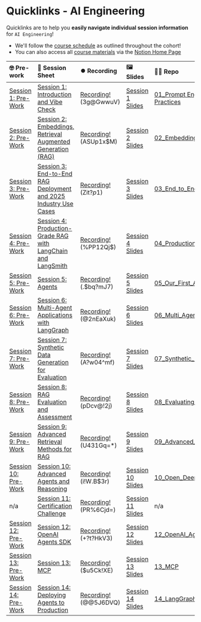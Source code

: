 # Quicklinks - AI Engineering

Quicklinks are to help you **easily navigate individual session information** for `AI Engineering`!  

- We'll follow the [course schedule]() as outlined throughout the cohort!
- You can also access all [course materials]() via the [Notion Home Page]()


| 🤓 Pre-work | 📰 Session Sheet | ⏺️ Recording  | 🖼️ Slides     | 👨‍💻 Repo     | 📝 Homework      | 📁 Feedback       |
|:-----------------|:-----------------|:-----------------|:-----------------|:-----------------|:-----------------|:-----------------|
| [Session 1: Pre-Work](https://www.notion.so/Session-1-Introduction-and-Vibe-Check-21bcd547af3d81aebd60f89f88f91b9a?source=copy_link#21bcd547af3d80d3b377ec328a373dc5)| [Session 1: Introduction and Vibe Check](https://www.notion.so/Session-1-Introduction-and-Vibe-Check-21bcd547af3d81aebd60f89f88f91b9a) | [Recording!](https://us02web.zoom.us/rec/share/4BOC1W87D6gFQv0uMFDM2MHsOtJOcSndzbSL3nkYyyxHdYTMj93QlPM2cN3W-g.CcfKroQJZlT_aA93)  (3g@GwwuV) | [Session 1 Slides](https://www.canva.com/design/DAGrSuiRyPE/UVmiR9oJt8HQ82GnPDVImQ/view?utm_content=DAGrSuiRyPE&utm_campaign=designshare&utm_medium=link2&utm_source=uniquelinks&utlId=h23d86b75a0) | [01_Prompt Engineering and Prototyping Best Practices](https://github.com/AI-Maker-Space/AIE7/tree/main/01_Prompt%20Engineering%20and%20Prototyping%20Best%20Practices) | [Session 1 Assignment: Vibe Check](https://forms.gle/kXM9Zrrej1wUQjki9) | [AIE7 Feedback 6/24](https://forms.gle/Z3hWK5dQsnYqPzAGA)
| [Session 2: Pre-Work](https://www.notion.so/Session-2-Embeddings-Retrieval-Augmented-Generation-RAG-21dcd547af3d804f8e6af2f18de502e6?source=copy_link#21dcd547af3d80669f17d9dcc363199b)| [Session 2: Embeddings, Retrieval Augmented Generation (RAG)](https://www.notion.so/Session-2-Embeddings-Retrieval-Augmented-Generation-RAG-21dcd547af3d804f8e6af2f18de502e6) | [Recording!](https://us02web.zoom.us/rec/share/pcdBJn426C4d-UOyPg6qLN9E7Wd1ZRMljOzjpbmQN26RDr7MQVXjRUVZ7AwzrZFi.szdhaUSvzXz2Q3bX)  (ASUp1x$M) | [Session 2 Slides](https://www.canva.com/design/DAGrSqNpTZ0/xBxCsu2-pKZ6o2RrpLJhOw/view?utm_content=DAGrSqNpTZ0&utm_campaign=designshare&utm_medium=link2&utm_source=uniquelinks&utlId=h8e56a1aacd) | [02_Embeddings_and_RAG](https://github.com/AI-Maker-Space/AIE7/tree/main/02_Embeddings_and_RAG) | [Session 2 Assignment: Embeddings and RAG](https://forms.gle/s3KxEdVL1odqAwCU9) | [AIE7 Feedback 6/26](https://forms.gle/8WW8kXFHM4xb4UHE8)
| [Session 3: Pre-Work](https://www.notion.so/Session-3-End-to-End-RAG-Deployment-and-2025-Industry-Use-Cases-21dcd547af3d80d99c31e72c6d8921d6?source=copy_link#222cd547af3d8051ab26f94689f4d23d)| [Session 3: End-to-End RAG Deployment and 2025 Industry Use Cases](https://www.notion.so/Session-3-End-to-End-RAG-Deployment-and-2025-Industry-Use-Cases-21dcd547af3d80d99c31e72c6d8921d6) | [Recording!](https://us02web.zoom.us/rec/share/-HSWHF1qzuoUNE7db5ycFgRu9lvdYIsdjUeiR5U9tL2aGQxW15MF27ZpvOdJah67.mEpaMBDBgmIK4iGu)  (Zit?$p$1) | [Session 3 Slides](https://www.canva.com/design/DAGrSmtPHuA/trCoeGkNeLWJO-bepQTxKA/view?utm_content=DAGrSmtPHuA&utm_campaign=designshare&utm_medium=link2&utm_source=uniquelinks&utlId=h0aea42a9e0) | [03_End_to_End_RAG](https://github.com/AI-Maker-Space/AIE7/tree/main/03_End-to-End_RAG) | [Session 3 Assignment: End to end RAG](https://forms.gle/hXFVJjGTEFFmCsAB9) | [AIE7 Feedback 7/1](https://forms.gle/Vpx5C2EEA7eK9PRH6)
| [Session 4: Pre-Work](https://www.notion.so/Session-4-Production-Grade-RAG-with-LangChain-224cd547af3d8092a8a8faa917b5417b?source=copy_link#224cd547af3d8079a747e295b73cbcdd)| [Session 4: Production-Grade RAG with LangChain and LangSmith](https://www.notion.so/Session-4-Production-Grade-RAG-with-LangChain-and-LangSmith-224cd547af3d8092a8a8faa917b5417b) | [Recording!](https://us02web.zoom.us/rec/share/ZVh_CHPQnhYd-kYEwyMF2wG-QHDTPku8cQiGV752YtCFXine2KhtbvDLszMqDPBv.z_vdYbqqEuMhHOH5)  (%PP12Qj$)| [Session 4 Slides](https://www.canva.com/design/DAGkR5kF6Hk/AUdlJOngdbF-ETsp67TdQA/edit?utm_content=DAGkR5kF6Hk&utm_campaign=designshare&utm_medium=link2&utm_source=sharebutton) | [04_Production_RAG](https://github.com/AI-Maker-Space/AIE7/tree/main/04_Production_RAG) | [Session 4 Assignment: Production RAG](https://forms.gle/wdKASjYbDRrsht3N8) | [AIE7 Feedback 7/3](https://forms.gle/YSgU6V9GqBhWXLXw8)
| [Session 5: Pre-Work](https://www.notion.so/Session-5-Agents-21dcd547af3d801280a6eb64c638b438?source=copy_link#21dcd547af3d81f99ab1fc47bd985f58)| [Session 5: Agents](https://www.notion.so/Session-5-Agents-21dcd547af3d801280a6eb64c638b438) | [Recording!](https://us02web.zoom.us/rec/share/FdGaKx3GgN3DKK6-E7X4qiRjKFqbJXlyv6BRlXjDLwOFJAwCcGMSBHRjhwVO5jOj.9Jlld_-bkFLNJ0ll)  (.$bq?mJ7) | [Session 5 Slides](https://www.canva.com/design/DAGsm6s70T0/L0ZR8DzmJLWeGetP5DcCTg/edit?utm_content=DAGsm6s70T0&utm_campaign=designshare&utm_medium=link2&utm_source=sharebutton) | [05_Our_First_Agent_with_LangGraph](https://github.com/AI-Maker-Space/AIE7/tree/main/05_Our_First_Agent_with_LangGraph) | [Session 5 Assignment: Agents](https://forms.gle/6roSZPAk2c6HDSx67) | [AIE7 Feedback 7/8](https://forms.gle/m4pdbdyBKj1CP5cQ9)
| [Session 6: Pre-Work](https://www.notion.so/Session-6-Multi-Agent-Applications-with-LangGraph-22bcd547af3d80f7a2e0cc7a2c6d7d8f?source=copy_link#22bcd547af3d8021ac68fade5a7b9df2)| [Session 6: Multi-Agent Applications with LangGraph](https://www.notion.so/Session-6-Multi-Agent-Applications-with-LangGraph-22bcd547af3d80f7a2e0cc7a2c6d7d8f) | [Recording!](https://us02web.zoom.us/rec/share/CnsbWyce6zleEHYzebhqGcbg0syunLmLkWroRQ7ATRKaz3rDqGa7sj7FQfb0hb8U.aB_oEqnl75nk68ej)  (@2nEaXuk) | [Session 6 Slides](https://www.canva.com/design/DAGstHQ78gU/D_DHLWAO5KZoQ5R1RjG3YA/edit?utm_content=DAGstHQ78gU&utm_campaign=designshare&utm_medium=link2&utm_source=sharebutton) | [06_Multi_Agent_with_LangGraph](https://github.com/AI-Maker-Space/AIE7/tree/main/06_Multi_Agent_with_LangGraph) | [Session 6 Assignment: Multi-agents](https://forms.gle/HScbKATi6nCNYZx57)| [AIE7 Feedback 7/10](https://forms.gle/itQqhBW2PY7DTFi76)
| [Session 7: Pre-Work](https://www.notion.so/Session-7-Synthetic-Data-Generation-for-Evaluation-21dcd547af3d802bb7f8f0e78a27c305?source=copy_link#22dcd547af3d801b8dc3f5ba42a1d9ef)| [Session 7: Synthetic Data Generation for Evaluation](https://www.notion.so/Session-7-Synthetic-Data-Generation-for-Evaluation-21dcd547af3d802bb7f8f0e78a27c305) | [Recording!](https://us02web.zoom.us/rec/share/RM5avcq7LMzzR2SU71tyroZTX6tsum8of4DDaUP9-aHytkfUoc88dB-xc3fKHL7E.ORcLrKfGx-eShOK-)  (A?w04^mf) | [Session 7 Slides](https://www.canva.com/design/DAGtRNKCt9o/u4E-rNAb8isbrdefN8Sowg/edit?utm_content=DAGtRNKCt9o&utm_campaign=designshare&utm_medium=link2&utm_source=sharebutton) | [07_Synthetic_Data_Generation_and_LangSmith](https://github.com/AI-Maker-Space/AIE7/tree/main/07_Synthetic_Data_Generation_and_LangSmith) | [Session 7 Assignment: SDG](https://forms.gle/hd5UdWXhTPsrZrx19)| [AIE7 Feedback 7/15](https://forms.gle/FoJj6krEpwawxxU88)
| [Session 8: Pre-Work](https://www.notion.so/Session-8-RAG-Evaluation-and-Assessment-21dcd547af3d80b39f09ffa61d4bab89?source=copy_link#232cd547af3d80098545d9f576bc622f)| [Session 8: RAG Evaluation and Assessment](https://www.notion.so/Session-8-RAG-Evaluation-and-Assessment-21dcd547af3d80b39f09ffa61d4bab89) | [Recording!](https://us02web.zoom.us/rec/share/sNualc0Z-OE6TOWZvjiJoX71PVAMtMxiEcLfgFQhIpvbe634xYBwfwu-BEf-1tsO.7od_74gguSzFMCcL) (pDcv@!2j) | [Session 8 Slides](https://www.canva.com/design/DAGtcxIQkZs/giWGUaQrsRf5Aq2IoQV46Q/edit?utm_content=DAGtcxIQkZs&utm_campaign=designshare&utm_medium=link2&utm_source=sharebutton) | [08_Evaluating_RAG_With_Ragas](https://github.com/AI-Maker-Space/AIE7/tree/main/08_Evaluating_RAG_With_Ragas) | [Session 8: RAG Evaluation and Assessment](https://forms.gle/RPWURmmrwg85ngdT6) | [AIE7 Feedback 7/17](https://forms.gle/oG2iR4Bkf9YpvA7R9) |
| [Session 9: Pre-Work](https://www.notion.so/Session-9-Advanced-Retrieval-Methods-for-RAG-21dcd547af3d8047ab18cdd9bd703e46?source=copy_link#234cd547af3d802a84bed66283ae143b)| [Session 9: Advanced Retrieval Methods for RAG](https://www.notion.so/Session-9-Advanced-Retrieval-Methods-for-RAG-21dcd547af3d8047ab18cdd9bd703e46) | [Recording!](https://us02web.zoom.us/rec/share/LoxWXzyD19Oavo_sJUC8_gFzFYqNGVAGEhSpHAE0251a6fnPH4tX-QdF5cARI4uq.bYjv2JKXw7M7jE7L) (U431Gq=*) | [Session 9 Slides](https://www.canva.com/design/DAGt7birMrE/xofe86QfWt4MkojfQrzVNA/edit?utm_content=DAGt7birMrE&utm_campaign=designshare&utm_medium=link2&utm_source=sharebutton) | [09_Advanced_Retrieval](https://github.com/AI-Maker-Space/AIE7/tree/main/09_Advanced_Retrieval) | [Session 9 assignment: Advanced Retrieval](https://forms.gle/wGke52G33yohbekG9) | [AIE7 Feedback 7/22](https://forms.gle/xQv6J8pbVXbSCqk87) |
| [Session 10: Pre-Work](https://www.notion.so/Session-10-Advanced-Agents-and-Reasoning-21dcd547af3d807b9868d7046f0f1553?source=copy_link#239cd547af3d80ac9874e59a2804b62e)| [Session 10: Advanced Agents and Reasoning](https://www.notion.so/Session-10-Advanced-Agents-and-Reasoning-21dcd547af3d807b9868d7046f0f1553) | [Recording!](https://us02web.zoom.us/rec/share/FoeD5vA2B8dllx6v0jFrkJMlRDEzK-pKBpKsNi2i_LIl6pja8qxniGw8pUga3TJ7.eLdD9LcBElhaMpdT) (i!W.B$3r) | [Session 10 Slides](https://www.canva.com/design/DAGuBcpDEOE/nqVtSHmJMUSni6gJOepeEg/edit?utm_content=DAGuBcpDEOE&utm_campaign=designshare&utm_medium=link2&utm_source=sharebutton) | [10_Open_DeepResearch](https://github.com/AI-Maker-Space/AIE7/tree/main/10_Open_DeepResearch) | [Session 10 assignment: Advanced Agents](https://forms.gle/RFiYFfyeo4jRZ5Bu6) | [AIE7 Feedback 7/24](https://forms.gle/3TPQUjCPYQKHwXDt8) |
| n/a | [Session 11: Certification Challenge](https://www.notion.so/Session-11-Certification-Challenge-21dcd547af3d81cbb16dedda007eb69d) | [Recording!](https://us02web.zoom.us/rec/share/UZPC5sbV_7JX2KZLMSLo6S7wllZub1sRUTAPL-8Wwt9t3L3SywdaZZT6ISj96eH0.rdAQJl3fW4oYvIlp) (PR%6Cjd=)| [Session 11 Slides](https://www.canva.com/design/DAGjaTJe9jA/5TfZJMygwFSS-Auxf6v1BQ/edit?utm_content=DAGjaTJe9jA&utm_campaign=designshare&utm_medium=link2&utm_source=sharebutton)| n/a |[Cert Challenge Submission](https://forms.gle/ReUq55Mw6Mb417zk6) | [AIE7 Feedback 7/29](https://forms.gle/Yg7tGpy4sxnmaehTA)
| [Session 12: Pre-Work](https://www.notion.so/Session-12-OpenAI-Agents-SDK-21dcd547af3d8004b688f8130020bc53?source=copy_link#21dcd547af3d813aba0afc32fdcfac54)| [Session 12: OpenAI Agents SDK](https://www.notion.so/Session-12-OpenAI-Agents-SDK-21dcd547af3d8004b688f8130020bc53) | [Recording!](https://us02web.zoom.us/rec/share/F82BL8vCwrQ0pJ4XEE4fLZtEVQg9-cg5uGKr7cMKyVcG4rgAOBWyFx7nKwRY8qkh.k-6EvV8pPTDn6K1I) (+?t?HkV3) | [Session 12 Slides](https://www.canva.com/design/DAGuxZD5yq8/_c7wu-MOgk0uXoFVG3f8Ng/edit?utm_content=DAGuxZD5yq8&utm_campaign=designshare&utm_medium=link2&utm_source=sharebutton) | [12_OpenAI_Agents_SDK](https://github.com/AI-Maker-Space/AIE7/tree/main/12_OpenAI_Agents_SDK)| [(Optional) Session 12 Assignment: Agents SDK](https://forms.gle/Q7Sy2Njmp9Y932jt9) | [AIE7 Feedback 7/31](https://forms.gle/xZVgtk8drXA9iULQ6)
| [Session 13: Pre-Work](https://www.notion.so/Session-13-Model-Context-Protocol-21dcd547af3d8098a3dac429f497fc7e?source=copy_link#246cd547af3d802b9dc4eeeed0258530)| [Session 13: MCP](https://www.notion.so/Session-13-Model-Context-Protocol-21dcd547af3d8098a3dac429f497fc7e) | [Recording!](https://us02web.zoom.us/rec/share/46vVCo41EMXBTyG8_Td_Z1o-AoiAZNI2xsM9m8QJie4z3xkbNSNN3LvaOTRzqp0d.IQceRLjpIqBUvmUE) ($u5Ck!XE) | [Session 13 Slides]() | [13_MCP](https://github.com/AI-Maker-Space/AIE7/tree/main/13_MCP)| [Session 13 Assignment: MCP](https://forms.gle/4YubRsq4PE94f42bA) | [AIE7 Feedback 8/5](https://forms.gle/FPpihp8fPubWE56UA)
| [Session 14: Pre-Work](https://www.notion.so/Session-14-Deploying-Agents-to-Production-21dcd547af3d80aba092fcb6c649c150?source=copy_link#247cd547af3d80709683ff380f4cba62)| [Session 14: Deploying Agents to Production](https://www.notion.so/Session-14-Deploying-Agents-to-Production-21dcd547af3d80aba092fcb6c649c150) | [Recording!](https://us02web.zoom.us/rec/share/1YepNUK3kqQnYLY8InMfHv84JeiOMyjMRWOZQ9jfjY86dDPvHMhyoz5Zo04w_tn-.91KwoSPyP6K6u0DC)  (@@5J6DVQ)| [Session 14 Slides]() | [14_LangGraph_Platform](https://github.com/AI-Maker-Space/AIE7/tree/main/14_LangGraph_Platform) | [Session 14 Assignment: Production Agents](https://forms.gle/nZ7ugE4W9VsC1zXE8) | [AIE7 Feedback 8/7](https://forms.gle/juo8SF5y5XiojFyC9)
